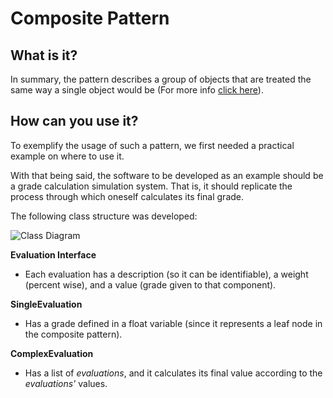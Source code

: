 # Composite Pattern

## What is it?

In summary, the pattern describes a group of objects that are treated the same way a single object would be
(For more info [click here](https://en.wikipedia.org/wiki/Composite_pattern)).

## How can you use it?

To exemplify the usage of such a pattern, we first needed a practical example on where to use it.

With that being said, the software to be developed as an example should be a grade calculation simulation system.
That is, it should replicate the process through which oneself calculates its final grade.

The following class structure was developed:

![Class Diagram](https://www.planttext.com/api/plantuml/img/ZP3D2i8m3CVlVOeSzU0JA38GVG4VG48RNR5jHffDGNntkmrreWTpo__Z5qYL5KNR68p9PvyQ58mGER6jXIE1IajJAzVe-EBJQRLAV1YtzNgC_KnTlDRlt153BZoVbEI8bc3ROMXHFIUu6IYpLoazS9Ij-AOtPlFbuEm2eq93OYafdkXJxpc3T3V61imPzeKJQ7B0noPGBENyUVRLs72VkFvH0NHkHXsEmjo0KEIEUYayjOBz1l9YCI4PKr5ovViF)

**Evaluation Interface**
- Each evaluation has a description (so it can be identifiable), a weight (percent wise), and a value (grade given to that component).

**SingleEvaluation**
- Has a grade defined in a float variable (since it represents a leaf node in the composite pattern).

**ComplexEvaluation**
- Has a list of _evaluations_, and it calculates its final value according to the _evaluations'_ values.
